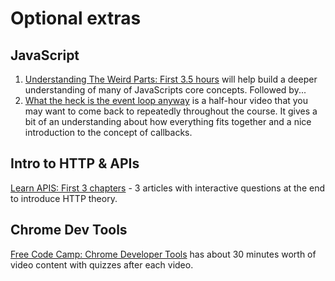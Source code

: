 # Optional extras

## JavaScript

1. [Understanding The Weird Parts: First 3.5 hours](https://www.youtube.com/watch?v=Bv_5Zv5c-Ts) will help build a deeper understanding of many of JavaScripts core concepts. Followed by...
2. [What the heck is the event loop anyway](https://www.youtube.com/watch?v=8aGhZQkoFbQ) is a half-hour video that you may want to come back to repeatedly throughout the course. It gives a bit of an understanding about how everything fits together and a nice introduction to the concept of callbacks.

## Intro to HTTP & APIs

[Learn APIS: First 3 chapters](https://zapier.com/learn/apis/) - 3 articles with interactive questions at the end to introduce HTTP theory.

## Chrome Dev Tools

[Free Code Camp: Chrome Developer Tools](https://www.freecodecamp.com/map) has about 30 minutes worth of video content with quizzes after each video.
